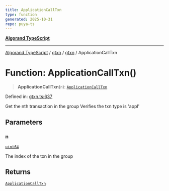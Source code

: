 ```yaml
---
title: ApplicationCallTxn
type: function
generated: 2025-10-31
repo: puya-ts
---
```

[**Algorand TypeScript**](../../../../README.md)

***

[Algorand TypeScript](../../../../modules.md) / [gtxn](../../../README.md) / [gtxn](../README.md) / ApplicationCallTxn

# Function: ApplicationCallTxn()

> **ApplicationCallTxn**(`n`): [`ApplicationCallTxn`](../interfaces/ApplicationCallTxn.md)

Defined in: [gtxn.ts:637](https://github.com/algorandfoundation/puya-ts/blob/main/packages/algo-ts/src/gtxn.ts#L637)

Get the nth transaction in the group
Verifies the txn type is 'appl'

## Parameters

### n

[`uint64`](../../../../index/type-aliases/uint64.md)

The index of the txn in the group

## Returns

[`ApplicationCallTxn`](../interfaces/ApplicationCallTxn.md)
